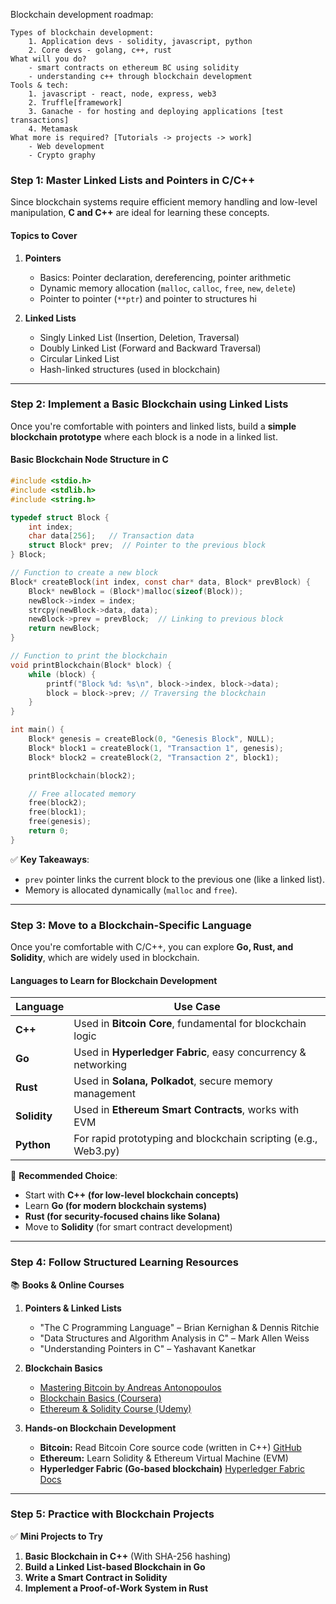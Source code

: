 Blockchain development roadmap:

    Types of blockchain development:
		1. Application devs - solidity, javascript, python
		2. Core devs - golang, c++, rust
	What will you do?
		- smart contracts on ethereum BC using solidity
		- understanding c++ through blockchain development
	Tools & tech:
		1. javascript - react, node, express, web3
		2. Truffle[framework]
		3. Ganache - for hosting and deploying applications [test transactions] 
		4. Metamask
	What more is required? [Tutorials -> projects -> work]
		- Web development
		- Crypto graphy

### **Step 1: Master Linked Lists and Pointers in C/C++**
Since blockchain systems require efficient memory handling and low-level manipulation, **C and C++** are ideal for learning these concepts.  

#### **Topics to Cover**
1. **Pointers**
   - Basics: Pointer declaration, dereferencing, pointer arithmetic  
   - Dynamic memory allocation (`malloc`, `calloc`, `free`, `new`, `delete`)  
   - Pointer to pointer (`**ptr`) and pointer to structures hi 

2. **Linked Lists**
   - Singly Linked List (Insertion, Deletion, Traversal)  
   - Doubly Linked List (Forward and Backward Traversal)  
   - Circular Linked List  
   - Hash-linked structures (used in blockchain)  

---

### **Step 2: Implement a Basic Blockchain using Linked Lists**
Once you're comfortable with pointers and linked lists, build a **simple blockchain prototype** where each block is a node in a linked list.

#### **Basic Blockchain Node Structure in C**
```c
#include <stdio.h>
#include <stdlib.h>
#include <string.h>

typedef struct Block {
    int index;
    char data[256];   // Transaction data
    struct Block* prev;  // Pointer to the previous block
} Block;

// Function to create a new block
Block* createBlock(int index, const char* data, Block* prevBlock) {
    Block* newBlock = (Block*)malloc(sizeof(Block));
    newBlock->index = index;
    strcpy(newBlock->data, data);
    newBlock->prev = prevBlock;  // Linking to previous block
    return newBlock;
}

// Function to print the blockchain
void printBlockchain(Block* block) {
    while (block) {
        printf("Block %d: %s\n", block->index, block->data);
        block = block->prev; // Traversing the blockchain
    }
}

int main() {
    Block* genesis = createBlock(0, "Genesis Block", NULL);
    Block* block1 = createBlock(1, "Transaction 1", genesis);
    Block* block2 = createBlock(2, "Transaction 2", block1);

    printBlockchain(block2);

    // Free allocated memory
    free(block2);
    free(block1);
    free(genesis);
    return 0;
}
```
✅ **Key Takeaways**:
- `prev` pointer links the current block to the previous one (like a linked list).
- Memory is allocated dynamically (`malloc` and `free`).

---

### **Step 3: Move to a Blockchain-Specific Language**
Once you're comfortable with C/C++, you can explore **Go, Rust, and Solidity**, which are widely used in blockchain.

#### **Languages to Learn for Blockchain Development**
| **Language**  | **Use Case** |
|--------------|-------------|
| **C++**      | Used in **Bitcoin Core**, fundamental for blockchain logic |
| **Go**       | Used in **Hyperledger Fabric**, easy concurrency & networking |
| **Rust**     | Used in **Solana, Polkadot**, secure memory management |
| **Solidity** | Used in **Ethereum Smart Contracts**, works with EVM |
| **Python**   | For rapid prototyping and blockchain scripting (e.g., Web3.py) |

🔹 **Recommended Choice**:  
- Start with **C++ (for low-level blockchain concepts)**  
- Learn **Go (for modern blockchain systems)**  
- **Rust (for security-focused chains like Solana)**  
- Move to **Solidity** (for smart contract development)  

---

### **Step 4: Follow Structured Learning Resources**
📚 **Books & Online Courses**  
1. **Pointers & Linked Lists**
   - "The C Programming Language" – Brian Kernighan & Dennis Ritchie  
   - "Data Structures and Algorithm Analysis in C" – Mark Allen Weiss  
   - "Understanding Pointers in C" – Yashavant Kanetkar  

2. **Blockchain Basics**
   - [Mastering Bitcoin by Andreas Antonopoulos](https://github.com/bitcoinbook/bitcoinbook)  
   - [Blockchain Basics (Coursera)](https://www.coursera.org/learn/blockchain-basics)  
   - [Ethereum & Solidity Course (Udemy)](https://www.udemy.com/course/ethereum-and-solidity-the-complete-developers-guide/)  

3. **Hands-on Blockchain Development**
   - **Bitcoin:** Read Bitcoin Core source code (written in C++) [GitHub](https://github.com/bitcoin/bitcoin)  
   - **Ethereum:** Learn Solidity & Ethereum Virtual Machine (EVM)  
   - **Hyperledger Fabric (Go-based blockchain)** [Hyperledger Fabric Docs](https://hyperledger-fabric.readthedocs.io/en/latest/)  

---

### **Step 5: Practice with Blockchain Projects**
✅ **Mini Projects to Try**
1. **Basic Blockchain in C++** (With SHA-256 hashing)  
2. **Build a Linked List-based Blockchain in Go**  
3. **Write a Smart Contract in Solidity**  
4. **Implement a Proof-of-Work System in Rust** 
